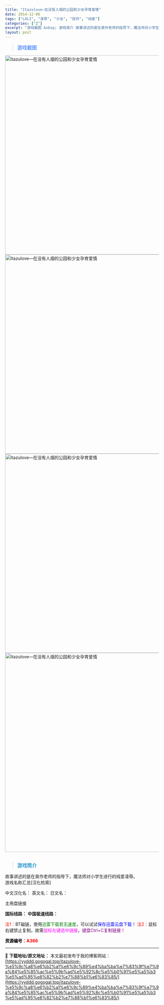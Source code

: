 ```yaml
---
title: "Itazulove—在没有人烟的公园和少女孕育爱情"
date: 2014-12-06
tags: ["LOLI", "凌辱", "少女", "拔作", "纯爱"]
categories: ["Z"]
excerpt: "游戏截图 &nbsp; 游戏简介 故事讲述的是在臭作老师的指导下，魔法师对小学生进行的纯爱凌辱。 游戏名称汇总[汉化检索] 中文汉化名： 英文名： 日文名： 主用盘链接 国际线路： 中国极速线路： 注1：BT磁链，使用迅雷下载若无速度，可以试试保存迅雷云盘下载！ 注2：鼠标右键禁止复制，故需鼠标左键&hellip;"
layout: post
---
```


<div>
<blockquote><b><span style="font-size: 12pt; color: #6699ff;">游戏截图</span></b></blockquote>
<div><img title="点击放大" src="https://yyddd.gogogal.top/wp-content/uploads/2025/04/20250430_68120519c6383.webp" alt="Itazulove—在没有人烟的公园和少女孕育爱情" width="650" /></div>
<div><img title="点击放大" src="https://yyddd.gogogal.top/wp-content/uploads/2025/04/20250430_6812051b3938b.webp" alt="Itazulove—在没有人烟的公园和少女孕育爱情" width="650" /></div>
<div><img title="点击放大" src="https://yyddd.gogogal.top/wp-content/uploads/2025/04/20250430_6812051e0bb96.webp" alt="Itazulove—在没有人烟的公园和少女孕育爱情" width="650" /></div>
<div><img title="点击放大" src="https://yyddd.gogogal.top/wp-content/uploads/2025/04/20250430_68120520dfa94.webp" alt="Itazulove—在没有人烟的公园和少女孕育爱情" width="650" /></div>
&nbsp;
<blockquote><b><span style="font-size: 12pt; color: #3399cc;">游戏简介</span></b></blockquote>
<div>故事讲述的是在臭作老师的指导下，魔法师对小学生进行的纯爱凌辱。</div>
游戏名称汇总[汉化检索]

中文汉化名：
英文名：
日文名：
</div>
<div class="panel panel-primary">
<div class="panel-heading">主用盘链接</div>
<div class="panel-body">

<b>国际线路：</b>
<b>中国极速线路：</b>


<span style="color: #ff0000;">注1：</span>BT磁链，使用<span style="color: #008000;">迅雷下载若无速度</span>，可以试试<span style="color: #0000ff;">保存迅雷云盘下载！</span>
<span style="color: #ff0000;">注2：</span>鼠标右键禁止复制，故需<span style="color: #ff00ff;">鼠标左键选中链接</span>，<span style="color: #800080;">键盘Ctrl+C复制链接！</span>

</div>
<div class="panel-footer"><span style="color: #ff0000;"><b><span style="color: #000000;">资源编号</span>：A366</b></span></div>
</div>

---
📖 **下载地址/原文地址：** 本文最初发布于我的博客网站：[https://yyddd.gogogal.top/itazulove-%e5%9c%a8%e6%b2%a1%e6%9c%89%e4%ba%ba%e7%83%9f%e7%9a%84%e5%85%ac%e5%9b%ad%e5%92%8c%e5%b0%91%e5%a5%b3%e5%ad%95%e8%82%b2%e7%88%b1%e6%83%85/](https://yyddd.gogogal.top/itazulove-%e5%9c%a8%e6%b2%a1%e6%9c%89%e4%ba%ba%e7%83%9f%e7%9a%84%e5%85%ac%e5%9b%ad%e5%92%8c%e5%b0%91%e5%a5%b3%e5%ad%95%e8%82%b2%e7%88%b1%e6%83%85/)

